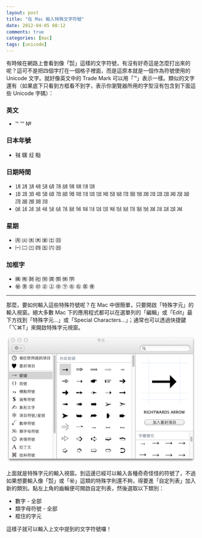 ```yaml
---
layout: post
title: "在 Mac 輸入特殊文字符號"
date: 2012-04-05 08:12
comments: true
categories: [mac]
tags: [unicode]
---
```


有時候在網路上會看到像「㍿」這樣的文字符號，有沒有好奇這是怎麼打出來的呢？這可不是把四個字打在一個格子裡面，而是這原本就是一個作為符號使用的 Unicode 文字。就好像英文中的 Trade Mark 可以用「™」表示一樣。類似的文字還有（如果底下只看到方框看不到字，表示你瀏覽器所用的字型沒有包含到下面這些 Unicode 字碼）：

### 英文

- ℡ ℻ №

### 日本年號

- ㍻ ㍼ ㍽ ㍾

### 日期時間

- ㋀ ㋁ ㋂ ㋃ ㋄ ㋅ ㋆ ㋇ ㋈ ㋉ ㋊ ㋋
- ㏠ ㏡ ㏢ ㏣ ㏤ ㏥ ㏦ ㏧ ㏨ ㏩ ㏪ ㏫ ㏬ ㏭ ㏮ ㏯ ㏰ ㏱ ㏲ ㏳ ㏴ ㏵ ㏶ ㏷ ㏸ ㏹ ㏺ ㏻ ㏼ ㏽ ㏾  
- ㍘ ㍙ ㍚ ㍛ ㍜ ㍝ ㍞ ㍟ ㍠ ㍡ ㍢ ㍣ ㍤ ㍥ ㍦ ㍧ ㍨ ㍩ ㍪ ㍫ ㍬ ㍭ ㍮ ㍯ ㍰

### 星期

- ㈪ ㈫ ㈬ ㈭ ㈮ ㈯ ㈰
- ㈠ ㈡ ㈢ ㈣ ㈤ ㈥ ㈰

### 加框字

- ㈱ ㈲ ㈶ ㈳ ㈸ ㈾ ㉀ ㉁ ㈻
- ㊙ ㊚ ㊛ ㊞ ㊣ ㊤ ㊥ ㊦ ㊧ ㊨ ㊩ ㊰

----

那麼，要如何輸入這些特殊符號呢？在 Mac 中很簡單，只要開啟「特殊字元」的輸入視窗。絕大多數 Mac 下的應用程式都可以在選單列的「編輯」或「Edit」最下方找到「特殊字元...」或「Special Characters…」；通常也可以透過快捷鍵「⌥⌘T」來開啟特殊字元視窗。

![image](/images/2012/2012-04-05-special-characters.png)

上面就是特殊字元的輸入視窗。到這邊已經可以輸入各種奇奇怪怪的符號了，不過如果想要輸入像「㍿」或「㊙」這類的特殊字則還不夠，得要進「自定列表」加入新的類別。點左上角的齒輪便可開啟自定列表，然後選取以下類別：

- 數字 - 全部
- 類字母符號 - 全部
- 框住的字元

這樣子就可以輸入上文中提到的文字符號囉！
